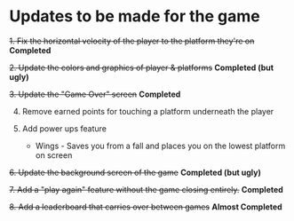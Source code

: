# Updates to be made for the game

~~1. Fix the horizontal velocity of the player to the platform they're on~~ **Completed**

~~2. Update the colors and graphics of player & platforms~~ **Completed (but ugly)**

~~3. Update the "Game Over" screen~~ **Completed**

4. Remove earned points for touching a platform underneath the player

5. Add power ups feature
	- Wings - Saves you from a fall and places you on the lowest platform on screen

~~6. Update the background screen of the game~~ **Completed (but ugly)**

~~7. Add a "play again" feature without the game closing entirely.~~ **Completed**

~~8. Add a leaderboard that carries over between games~~ **Almost Completed**
